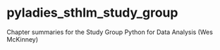 # pyladies_sthlm_study_group
Chapter summaries for the Study Group Python for Data Analysis (Wes McKinney)
